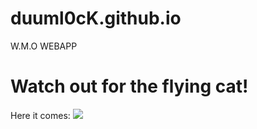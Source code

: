 # duuml0cK.github.io
W.M.O WEBAPP

<html>
  <head></head>
  <body>
    <h1>Watch out for the flying cat!</h1>
    <p>
      Here it comes:
      <img src="http://bit.ly/r3fgru" />
    </p>
  </body>
</html>
